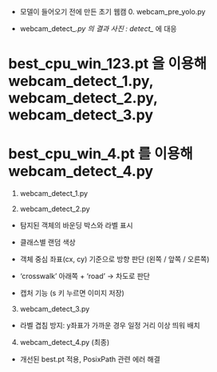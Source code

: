 - 모델이 들어오기 전에 만든 초기 웹캠 0. webcam_pre_yolo.py 

- webcam_detect_*.py 의 결과 사진 : detect_* 에 대응 

# best_cpu_win_123.pt 을 이용해 webcam_detect_1.py, webcam_detect_2.py,  webcam_detect_3.py 
# best_cpu_win_4.pt 를 이용해 webcam_detect_4.py 

1. webcam_detect_1.py 

2. webcam_detect_2.py 

- 탐지된 객체의 바운딩 박스와 라벨 표시

- 클래스별 랜덤 색상

- 객체 중심 좌표(cx, cy) 기준으로 방향 판단 (왼쪽 / 앞쪽 / 오른쪽)

- ‘crosswalk’ 아래쪽 + ‘road’ → 차도로 판단

- 캡처 기능 (s 키 누르면 이미지 저장)

3. webcam_detect_3.py 

- 라벨 겹침 방지: y좌표가 가까운 경우 일정 거리 이상 띄워 배치

4. webcam_detect_4.py (최종)

- 개선된 best.pt 적용, PosixPath 관련 에러 해결 


